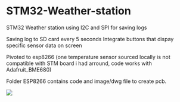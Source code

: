 # STM32-Weather-station
STM32 Weather station using I2C and SPI for saving logs

Saving log to SD card every 5 seconds
Integrate buttons that dispay specific sensor data on screen


Pivoted to esp8266 (one temperature sensor sourced locally is not compatible with STM board i had arround, code works with Adafruit_BME680) 

Folder ESP8266 contains code and image/dwg file to create pcb.

![]([https://github.com/Your_Repository_Name/Your_GIF_Name.gif](https://github.com/Itonkic/STM32-Weather-station/blob/main/20230825_170629.gif)https://github.com/Itonkic/STM32-Weather-station/blob/main/20230825_170629.gif)
